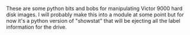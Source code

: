 These are some python bits and bobs for manipulating Victor 9000 hard disk images. I will probably make this into a module at some point but for now it's a python version of "showstat" that will be ejecting all the label information for the drive.
